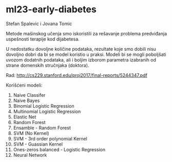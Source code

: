 # ml23-early-diabetes
Stefan Spalevic i Jovana Tomic

Metode mašinskog učenja smo iskoristili za rešavanje problema predviđanja uspešnosti terapije kod dijabetesa. 

U nedostatku dovoljne količine podataka, rezultate koje smo dobili nisu dovoljno dobri da bi se model koristio u praksi.  Modeli bi se mogli poboljšati uvozom dodatnih podataka, ali i boljim izborom parametra izabranih od strane domenskih stručnjaka (doktora). 

Rad: http://cs229.stanford.edu/proj2017/final-reports/5244347.pdf

Korišćeni modeli:

1. Naive Classifer
2. Naive Bayes
3. Binomial Logistic Regression
4. Multinomial Logistic Regression
5. Elastic Net
6. Random Forest
7. Ensamble - Random Forest
8. SVM (No Kernel)
9. SVM - 3rd order polynomial Kernel
10. SVM - Guassian Kernel
11. Ones-zeros balanced - Logistic Regression
12. Neural Network

